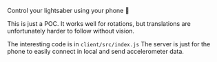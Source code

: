Control your lightsaber using your phone 🤺

This is just a POC.
It works well for rotations, but translations are unfortunately harder to follow without vision.

The interesting code is in `client/src/index.js`
The server is just for the phone to easily connect in local and send accelerometer data.
